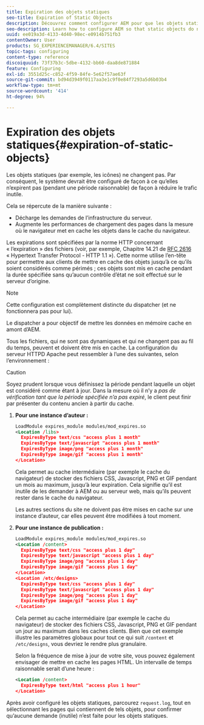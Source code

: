 ```yaml
---
title: Expiration des objets statiques
seo-title: Expiration of Static Objects
description: Découvrez comment configurer AEM pour que les objets statiques n’expirent pas (pendant un intervalle de temps raisonnable).
seo-description: Learn how to configure AEM so that static objects do not expire (for a reasonable period of time).
uuid: ee019a3d-4133-4d40-98ec-e0914b751fb3
contentOwner: User
products: SG_EXPERIENCEMANAGER/6.4/SITES
topic-tags: configuring
content-type: reference
discoiquuid: 73f37b3c-5dbe-4132-bb60-daa8de871884
feature: Configuring
exl-id: 3551d25c-c852-4f59-84fe-5e62f57ae63f
source-git-commit: bd94d3949f0117aa3e1c9f0e84f7293a5d6b03b4
workflow-type: tm+mt
source-wordcount: '414'
ht-degree: 94%

---
```


# Expiration des objets statiques{#expiration-of-static-objects}

Les objets statiques (par exemple, les icônes) ne changent pas. Par conséquent, le système devrait être configuré de façon à ce qu’elles n’expirent pas (pendant une période raisonnable) de façon à réduire le trafic inutile.

Cela se répercute de la manière suivante :

* Décharge les demandes de l’infrastructure du serveur.
* Augmente les performances de chargement des pages dans la mesure où le navigateur met en cache les objets dans le cache du navigateur.

Les expirations sont spécifiées par la norme HTTP concernant « l’expiration » des fichiers (voir, par exemple, Chapitre 14.21 de [RFC 2616](https://www.ietf.org/rfc/rfc2616.txt) « Hypertext Transfer Protocol - HTTP 1.1 »). Cette norme utilise l’en-tête pour permettre aux clients de mettre en cache des objets jusqu’à ce qu’ils soient considérés comme périmés ; ces objets sont mis en cache pendant la durée spécifiée sans qu’aucun contrôle d’état ne soit effectué sur le serveur d’origine.

>[!NOTE]
>
>Cette configuration est complètement distincte du dispatcher (et ne fonctionnera pas pour lui).
>
>Le dispatcher a pour objectif de mettre les données en mémoire cache en amont d’AEM.

Tous les fichiers, qui ne sont pas dynamiques et qui ne changent pas au fil du temps, peuvent et doivent être mis en cache. La configuration du serveur HTTPD Apache peut ressembler à l’une des suivantes, selon l’environnement :

>[!CAUTION]
>
>Soyez prudent lorsque vous définissez la période pendant laquelle un objet est considéré comme étant à jour. Dans la mesure où il n’y a *pas de vérification tant que la période spécifiée n’a pas expiré*, le client peut finir par présenter du contenu ancien à partir du cache.

1. **Pour une instance d’auteur :**

   ```xml
   LoadModule expires_module modules/mod_expires.so
   <Location /libs>
     ExpiresByType text/css "access plus 1 month"
     ExpiresByType text/javascript "access plus 1 month"
     ExpiresByType image/png "access plus 1 month"
     ExpiresByType image/gif "access plus 1 month"
   </Location>
   ```

   Cela permet au cache intermédiaire (par exemple le cache du navigateur) de stocker des fichiers CSS, Javascript, PNG et GIF pendant un mois au maximum, jusqu’à leur expiration. Cela signifie qu’il est inutile de les demander à AEM ou au serveur web, mais qu’ils peuvent rester dans le cache du navigateur.

   Les autres sections du site ne doivent pas être mises en cache sur une instance d’auteur, car elles peuvent être modifiées à tout moment.

1. **Pour une instance de publication :**

   ```xml
   LoadModule expires_module modules/mod_expires.so
   <Location /content>
     ExpiresByType text/css "access plus 1 day"
     ExpiresByType text/javascript "access plus 1 day"
     ExpiresByType image/png "access plus 1 day"
     ExpiresByType image/gif "access plus 1 day"
   </Location>
   <Location /etc/designs>
     ExpiresByType text/css "access plus 1 day"
     ExpiresByType text/javascript "access plus 1 day"
     ExpiresByType image/png "access plus 1 day"
     ExpiresByType image/gif "access plus 1 day"
   </Location>
   ```

   Cela permet au cache intermédiaire (par exemple le cache du navigateur) de stocker des fichiers CSS, Javascript, PNG et GIF pendant un jour au maximum dans les caches clients. Bien que cet exemple illustre les paramètres globaux pour tout ce qui suit `/content` et `/etc/designs`, vous devriez le rendre plus granulaire.

   Selon la fréquence de mise à jour de votre site, vous pouvez également envisager de mettre en cache les pages HTML. Un intervalle de temps raisonnable serait d’une heure :

   ```xml
   <Location /content>
     ExpiresByType text/html "access plus 1 hour"
   </Location>
   ```

Après avoir configuré les objets statiques, parcourez `request.log`, tout en sélectionnant les pages qui contiennent de tels objets, pour confirmer qu’aucune demande (inutile) n’est faite pour les objets statiques.
